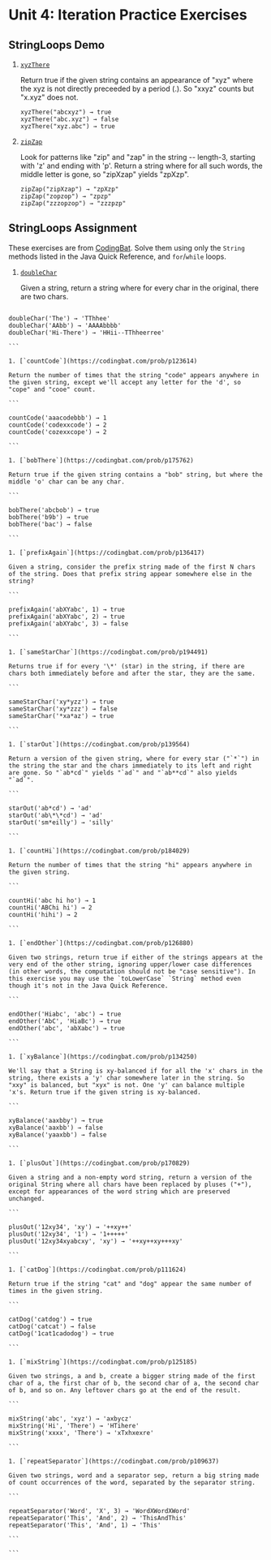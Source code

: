 # Unit 4: Iteration Practice Exercises

## StringLoops Demo

1. [`xyzThere`](https://codingbat.com/prob/p136594)

   Return true if the given string contains an appearance of "xyz" where the xyz is not directly preceeded by a period (.). So "xxyz" counts but "x.xyz" does not.

   ```
   xyzThere("abcxyz") → true
   xyzThere("abc.xyz") → false
   xyzThere("xyz.abc") → true
   ```

1. [`zipZap`](https://codingbat.com/prob/p180759)

   Look for patterns like "zip" and "zap" in the string -- length-3, starting with 'z' and ending with 'p'. Return a string where for all such words, the middle letter is gone, so "zipXzap" yields "zpXzp".

   ```
   zipZap("zipXzap") → "zpXzp"
   zipZap("zopzop") → "zpzp"
   zipZap("zzzopzop") → "zzzpzp"
   ```

## StringLoops Assignment

These exercises are from [CodingBat](https://codingbat.com/java/String-2). Solve them using only the `String` methods listed in the Java Quick Reference, and `for`/`while` loops.

1. [`doubleChar`](https://codingbat.com/prob/p165312)

   Given a string, return a string where for every char in the original, there are two chars.

````

doubleChar('The') → 'TThhee'
doubleChar('AAbb') → 'AAAAbbbb'
doubleChar('Hi-There') → 'HHii--TThheerree'

```

1. [`countCode`](https://codingbat.com/prob/p123614)

Return the number of times that the string "code" appears anywhere in the given string, except we'll accept any letter for the 'd', so "cope" and "cooe" count.

```

countCode('aaacodebbb') → 1
countCode('codexxcode') → 2
countCode('cozexxcope') → 2

```

1. [`bobThere`](https://codingbat.com/prob/p175762)

Return true if the given string contains a "bob" string, but where the middle 'o' char can be any char.

```

bobThere('abcbob') → true
bobThere('b9b') → true
bobThere('bac') → false

```

1. [`prefixAgain`](https://codingbat.com/prob/p136417)

Given a string, consider the prefix string made of the first N chars of the string. Does that prefix string appear somewhere else in the string?

```

prefixAgain('abXYabc', 1) → true
prefixAgain('abXYabc', 2) → true
prefixAgain('abXYabc', 3) → false

```

1. [`sameStarChar`](https://codingbat.com/prob/p194491)

Returns true if for every '\*' (star) in the string, if there are chars both immediately before and after the star, they are the same.

```

sameStarChar('xy*yzz') → true
sameStarChar('xy*zzz') → false
sameStarChar('*xa*az') → true

```

1. [`starOut`](https://codingbat.com/prob/p139564)

Return a version of the given string, where for every star ("`*`") in the string the star and the chars immediately to its left and right are gone. So "`ab*cd`" yields "`ad`" and "`ab**cd`" also yields "`ad`".

```

starOut('ab*cd') → 'ad'
starOut('ab\*\*cd') → 'ad'
starOut('sm*eilly') → 'silly'

```

1. [`countHi`](https://codingbat.com/prob/p184029)

Return the number of times that the string "hi" appears anywhere in the given string.

```

countHi('abc hi ho') → 1
countHi('ABChi hi') → 2
countHi('hihi') → 2

```

1. [`endOther`](https://codingbat.com/prob/p126880)

Given two strings, return true if either of the strings appears at the very end of the other string, ignoring upper/lower case differences (in other words, the computation should not be "case sensitive"). In this exercise you may use the `toLowerCase` `String` method even though it's not in the Java Quick Reference.

```

endOther('Hiabc', 'abc') → true
endOther('AbC', 'HiaBc') → true
endOther('abc', 'abXabc') → true

```

1. [`xyBalance`](https://codingbat.com/prob/p134250)

We'll say that a String is xy-balanced if for all the 'x' chars in the string, there exists a 'y' char somewhere later in the string. So "xxy" is balanced, but "xyx" is not. One 'y' can balance multiple 'x's. Return true if the given string is xy-balanced.

```

xyBalance('aaxbby') → true
xyBalance('aaxbb') → false
xyBalance('yaaxbb') → false

```

1. [`plusOut`](https://codingbat.com/prob/p170829)

Given a string and a non-empty word string, return a version of the original String where all chars have been replaced by pluses ("+"), except for appearances of the word string which are preserved unchanged.

```

plusOut('12xy34', 'xy') → '++xy++'
plusOut('12xy34', '1') → '1+++++'
plusOut('12xy34xyabcxy', 'xy') → '++xy++xy+++xy'

```

1. [`catDog`](https://codingbat.com/prob/p111624)

Return true if the string "cat" and "dog" appear the same number of times in the given string.

```

catDog('catdog') → true
catDog('catcat') → false
catDog('1cat1cadodog') → true

```

1. [`mixString`](https://codingbat.com/prob/p125185)

Given two strings, a and b, create a bigger string made of the first char of a, the first char of b, the second char of a, the second char of b, and so on. Any leftover chars go at the end of the result.

```

mixString('abc', 'xyz') → 'axbycz'
mixString('Hi', 'There') → 'HTihere'
mixString('xxxx', 'There') → 'xTxhxexre'

```

1. [`repeatSeparator`](https://codingbat.com/prob/p109637)

Given two strings, word and a separator sep, return a big string made of count occurrences of the word, separated by the separator string.

```

repeatSeparator('Word', 'X', 3) → 'WordXWordXWord'
repeatSeparator('This', 'And', 2) → 'ThisAndThis'
repeatSeparator('This', 'And', 1) → 'This'

```

```
````
